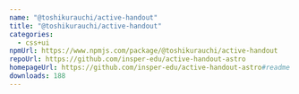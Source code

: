 ```yaml
---
name: "@toshikurauchi/active-handout"
title: "@toshikurauchi/active-handout"
categories:
  - css+ui
npmUrl: https://www.npmjs.com/package/@toshikurauchi/active-handout
repoUrl: https://github.com/insper-edu/active-handout-astro
homepageUrl: https://github.com/insper-edu/active-handout-astro#readme
downloads: 188
---
```

